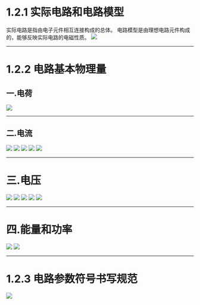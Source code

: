 # 1.2.1 实际电路和电路模型

实际电路是指由电子元件相互连接构成的总体。
电路模型是由理想电路元件构成的，能够反映实际电路的电磁性质。
![](附件/Pasted%20image%2020250917210104.png)

---

# 1.2.2 电路基本物理量

## 一.电荷
![](附件/Pasted%20image%2020250917210801.png)

---

## 二.电流
![](附件/Pasted%20image%2020250917210859.png)
![](附件/Pasted%20image%2020250917210914.png)
![](附件/Pasted%20image%2020250917210943.png)
![](附件/Pasted%20image%2020250917211001.png)
![](附件/Pasted%20image%2020250917211012.png)

---

# 三.电压
![](附件/Pasted%20image%2020250917211038.png)
![](附件/Pasted%20image%2020250917211120.png)
![](附件/Pasted%20image%2020250917211138.png)
![](附件/Pasted%20image%2020250917211157.png)
![](附件/Pasted%20image%2020250917211434.png)

---

# 四.能量和功率
![](附件/Pasted%20image%2020250917211725.png)
![](附件/Pasted%20image%2020250917211855.png)

---

# 1.2.3 电路参数符号书写规范
![](附件/Pasted%20image%2020250917212203.png)
